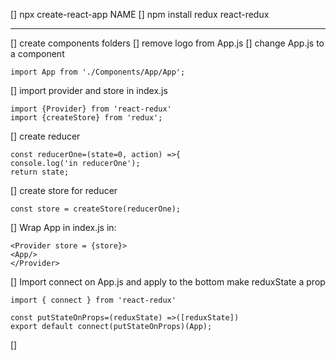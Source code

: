 [] npx create-react-app NAME
[] npm install redux react-redux 

-------------------------------------------------

[] create components folders
[] remove logo from App.js
[] change App.js to a component 

    import App from './Components/App/App';

[] import provider and store in index.js

    import {Provider} from 'react-redux'
    import {createStore} from 'redux';

[] create reducer 

    const reducerOne=(state=0, action) =>{
    console.log('in reducerOne');
    return state;

[] create store for reducer

    const store = createStore(reducerOne);

[] Wrap App in index.js in:
    
    <Provider store = {store}>
    <App/>
    </Provider>

[] Import connect on App.js and apply to the bottom make reduxState a prop

    import { connect } from 'react-redux'

    const putStateOnProps=(reduxState) =>([reduxState])
    export default connect(putStateOnProps)(App);

[]
